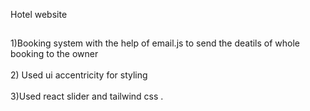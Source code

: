 Hotel website
## 
1)Booking system with the help of email.js to send the deatils  of whole booking to the owner <br><br>
2) Used ui accentricity for styling <br><br>
3)Used react slider and tailwind css .

